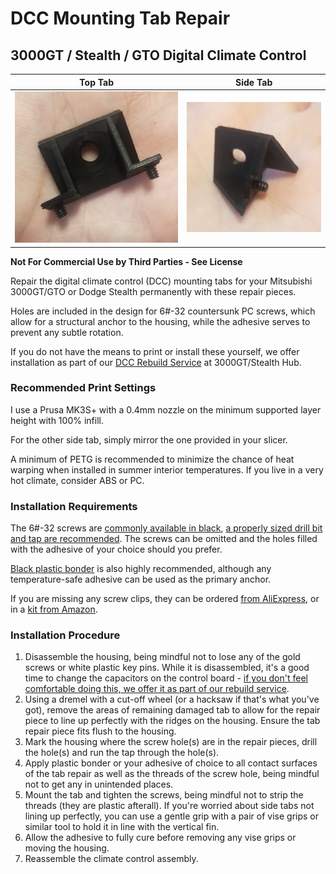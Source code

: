 # DCC Mounting Tab Repair
## 3000GT / Stealth / GTO Digital Climate Control 

Top Tab             |  Side Tab
:-------------------------:|:-------------------------:
![Top Tab Repair](/docs/3s_dcc_top_tab_repair_post.jpg)  |  ![Side Tab Repair](/docs/3s_dcc_side_tab_repair_post.jpg)

**Not For Commercial Use by Third Parties - See License**

Repair the digital climate control (DCC) mounting tabs for your Mitsubishi 3000GT/GTO or Dodge Stealth permanently with these repair pieces.

Holes are included in the design for 6#-32 countersunk PC screws, which allow for a structural anchor to the housing, while the adhesive serves to prevent any subtle rotation.

If you do not have the means to print or install these yourself, we offer installation as part of our [DCC Rebuild Service](https://3shub.com/store/services/electronics/dcc-rebuild/) at 3000GT/Stealth Hub. 

### Recommended Print Settings

I use a Prusa MK3S+ with a 0.4mm nozzle on the minimum supported layer height with 100% infill.

For the other side tab, simply mirror the one provided in your slicer.

A minimum of PETG is recommended to minimize the chance of heat warping when installed in summer interior temperatures. If you live in a very hot climate, consider ABS or PC.

### Installation Requirements

The 6#-32 screws are [commonly available in black](https://www.amazon.ca/dp/B01MSKQ1HH), [a properly sized drill bit and tap are recommended](https://www.amazon.ca/gp/product/B0006V6MNW). The screws can be omitted and the holes filled with the adhesive of your choice should you prefer. 

[Black plastic bonder](https://www.amazon.ca/Weld-50139-Plastic-Adhesive-Syringe/dp/B01IBOK7FE) is also highly recommended, although any temperature-safe adhesive can be used as the primary anchor. 

If you are missing any screw clips, they can be ordered [from AliExpress](https://www.aliexpress.com/item/1005005230970314.html), or in a [kit from Amazon](https://www.amazon.ca/gp/product/B07Z17SHQB/).

### Installation Procedure

1. Disassemble the housing, being mindful not to lose any of the gold screws or white plastic key pins. While it is disassembled, it's a good time to change the capacitors on the control board - [if you don't feel comfortable doing this, we offer it as part of our rebuild service](https://3shub.com/store/services/electronics/dcc-rebuild/).
2. Using a dremel with a cut-off wheel (or a hacksaw if that's what you've got), remove the areas of remaining damaged tab to allow for the repair piece to line up perfectly with the ridges on the housing. Ensure the tab repair piece fits flush to the housing.
3. Mark the housing where the screw hole(s) are in the repair pieces, drill the hole(s) and run the tap through the hole(s).
4. Apply plastic bonder or your adhesive of choice to all contact surfaces of the tab repair as well as the threads of the screw hole, being mindful not to get any in unintended places.
5. Mount the tab and tighten the screws, being mindful not to strip the threads (they are plastic afterall). If you're worried about side tabs not lining up perfectly, you can use a gentle grip with a pair of vise grips or similar tool to hold it in line with the vertical fin.
6. Allow the adhesive to fully cure before removing any vise grips or moving the housing.
7. Reassemble the climate control assembly.